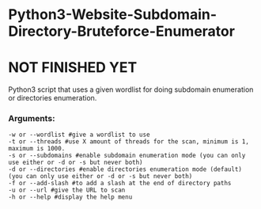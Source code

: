 # Python3-Website-Subdomain-Directory-Bruteforce-Enumerator

<h1>NOT FINISHED YET</h1>

Python3 script that uses a given wordlist for doing subdomain enumeration or directories enumeration. 

<h3>Arguments:</h3>

```
-w or --wordlist #give a wordlist to use
-t or --threads #use X amount of threads for the scan, minimum is 1, maximum is 1000.
-s or --subdomains #enable subdomain enumeration mode (you can only use either or -d or -s but never both)
-d or --directories #enable directories enumeration mode (default) (you can only use either or -d or -s but never both)
-f or --add-slash #to add a slash at the end of directory paths
-u or --url #give the URL to scan
-h or --help #display the help menu
```
